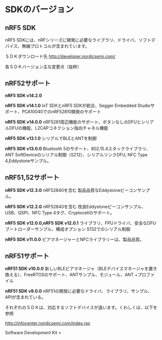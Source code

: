 # SDKのバージョン

## nRF5 SDK

nRF5 SDKには、nRFシリーズに開発に必要なライブラリ、ドライバ、ソフトデバイス、無線プロトコルが含まれています。

ＳＤＫダウンロード先
http://developer.nordicsemi.com/

各ＳＤＫバージョン主な変更点（抜粋）

## nRF52サポート

__nRF5 SDK v14.2.0__

__nRF5 SDK v14.1.0__ IoT SDKとnRF5 SDKが統合、Segger Embedded Studioサポート、PCA10040でのnRF52810開発のサポート

__nRF5 SDK v14.0.0__ nRF5281周辺機能のサポート、ボタンなしのDFUとシリアルDFUの機能、L2CAPコネクション指向チャネル機能

__nRF5 SDK v13.1.0__ シリアルでBLEとANTを制御

__nRF5 SDK v13.0.0__ Bluetooth 5のサポート、802.15.4スタックライブラリ、ANT SoftDeviceのシリアル制御（S212）、シリアルリンクDFU, NFC Type 4,Eddystoneサンプル。

## nRF51,52サポート

__nRF5 SDK v12.3.0__ nRF52840を含む 製品品質なEddystoneビーコンサンプル。

__nRF5 SDK v12.2.0__ nRF52840を含む 改良Eddystoneビーコンサンプル、USB、QSPI、NFC Type 4タグ、Cryptocellのサポート。

__nRF5 SDK v12.0.0,nRF5 SDK v12.0.1__ ライブラリ、FPUドライバ、安全なDFUブートローダーサンプル、構成オプション S132でのシリアル制御

__nRF5 SDK v11.0.0__ ピアマネージャーとNFCライブラリーは、製品品質。

## nRF51サポート

__nRF51 SDK v10.0.0__ 新しいBLEピアマネージャ（BLEデバイスマネージャを置き換える）、FreeRTOSのサポート、ANTサンプル、モジュール、ANT +プロファイル

__nRF51 SDK v9.0.0__ nRF51の開発に必要なドライバ、ライブラリ、サンプル、APIが含まれている。

それぞれのＳＤＫは、対応するソフトデバイスが違います。くわしくは、以下を参照

http://infocenter.nordicsemi.com/index.jsp

Software Development Kit >
